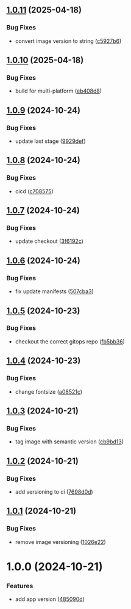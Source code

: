 ## [1.0.11](https://github.com/Khumozin/devsecops-app/compare/v1.0.10...v1.0.11) (2025-04-18)


### Bug Fixes

* convert image version to string ([c5927b6](https://github.com/Khumozin/devsecops-app/commit/c5927b6ef5467ebdf209d8e47ed9dc99c1bc2e7e))

## [1.0.10](https://github.com/Khumozin/devsecops-app/compare/v1.0.9...v1.0.10) (2025-04-18)


### Bug Fixes

* build for multi-platform ([eb408d8](https://github.com/Khumozin/devsecops-app/commit/eb408d8e069b97a89b7914cc66ea222159623687))

## [1.0.9](https://github.com/Khumozin/devsecops-app/compare/v1.0.8...v1.0.9) (2024-10-24)


### Bug Fixes

* update last stage ([9929def](https://github.com/Khumozin/devsecops-app/commit/9929def01afd1ade69d64cc283e310f9e29bc929))

## [1.0.8](https://github.com/Khumozin/devsecops-app/compare/v1.0.7...v1.0.8) (2024-10-24)


### Bug Fixes

* cicd ([c708575](https://github.com/Khumozin/devsecops-app/commit/c70857537b138b7bacb9ef538ea88a9b01006e23))

## [1.0.7](https://github.com/Khumozin/devsecops-app/compare/v1.0.6...v1.0.7) (2024-10-24)


### Bug Fixes

* update checkout ([3f6192c](https://github.com/Khumozin/devsecops-app/commit/3f6192c0192c0d2b984648afd8a721b6665385a5))

## [1.0.6](https://github.com/Khumozin/devsecops-app/compare/v1.0.5...v1.0.6) (2024-10-24)


### Bug Fixes

* fix update manifests ([507cba3](https://github.com/Khumozin/devsecops-app/commit/507cba3c9b15f489e4997a3b79dd08f1282d4aa7))

## [1.0.5](https://github.com/Khumozin/devsecops-app/compare/v1.0.4...v1.0.5) (2024-10-23)


### Bug Fixes

* checkout the correct gitops repo ([fb5bb36](https://github.com/Khumozin/devsecops-app/commit/fb5bb3634eae2bcbd5d7f0b836f3df1eeb7df603))

## [1.0.4](https://github.com/Khumozin/devsecops-app/compare/v1.0.3...v1.0.4) (2024-10-23)


### Bug Fixes

* change fontsize ([a08521c](https://github.com/Khumozin/devsecops-app/commit/a08521c9032afe3cd862bbd5147db981863fa299))

## [1.0.3](https://github.com/Khumozin/devsecops-app/compare/v1.0.2...v1.0.3) (2024-10-21)


### Bug Fixes

* tag image with semantic version ([cb9bd13](https://github.com/Khumozin/devsecops-app/commit/cb9bd130f58fa3a3f57c265ef98cdd4363701a01))

## [1.0.2](https://github.com/Khumozin/devsecops-app/compare/v1.0.1...v1.0.2) (2024-10-21)


### Bug Fixes

* add versioning to ci ([7698d0d](https://github.com/Khumozin/devsecops-app/commit/7698d0d560245742be7d10d73c1223b8223e706a))

## [1.0.1](https://github.com/Khumozin/devsecops-app/compare/v1.0.0...v1.0.1) (2024-10-21)


### Bug Fixes

* remove image versioning ([1026e22](https://github.com/Khumozin/devsecops-app/commit/1026e22348f944fa9f41f50177ba3a7757c854dd))

# 1.0.0 (2024-10-21)


### Features

* add app version ([485090d](https://github.com/Khumozin/devsecops-app/commit/485090d5c04b7c4e425ac18411a3f24f820075d6))
